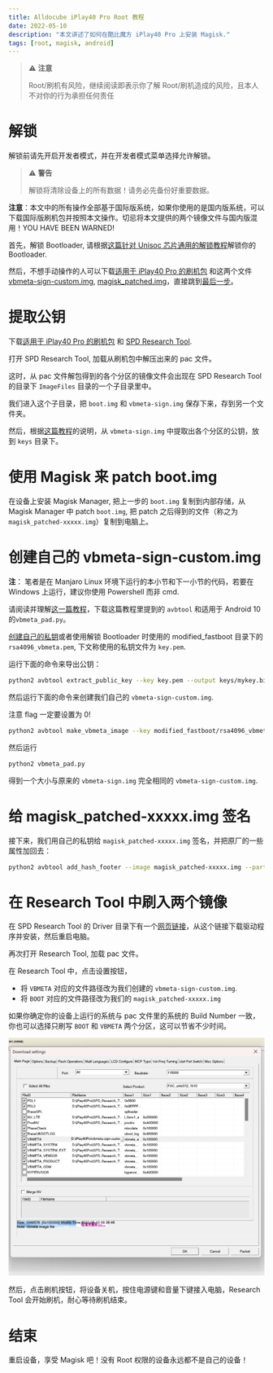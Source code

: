 ```yaml
---
title: Alldocube iPlay40 Pro Root 教程
date: 2022-05-10
description: "本文讲述了如何在酷比魔方 iPlay40 Pro 上安装 Magisk."
tags: [root, magisk, android]
---
```


> :warning: **注意**
>
> Root/刷机有风险，继续阅读即表示你了解 Root/刷机造成的风险，且本人不对你的行为承担任何责任

# 解锁

解锁前请先开启开发者模式，并在开发者模式菜单选择允许解锁。

> :warning: **警告**
>
> 解锁将清除设备上的所有数据！请务必先备份好重要数据。

**注意**：本文中的所有操作全部基于国际版系统，如果你使用的是国内版系统，可以下载国际版刷机包并按照本文操作。切忌将本文提供的两个镜像文件与国内版混用！YOU HAVE BEEN WARNED!

首先，解锁 Bootloader, 请根据[这篇针对 Unisoc 芯片通用的解锁教程](https://www.hovatek.com/forum/thread-32287.html)解锁你的 Bootloader.

然后，不想手动操作的人可以下载[适用于 iPlay40 Pro 的刷机包](https://www.alldocube.com/en/firmware/alldocube-iplay40ht1020h-firmware-download/)
和这两个文件 [vbmeta-sign-custom.img](https://drive.google.com/file/d/1SHhoZmaatZSH1x0zCseLL2KSlyjax0Ig/view?usp=sharing), [magisk_patched.img](https://drive.google.com/file/d/1S_ZLmTNtbXNYAKXMKIPTXKfxWeuTUOON/view?usp=sharing)，直接跳到[最后一步](#%E5%9C%A8-research-tool-%E4%B8%AD%E5%88%B7%E5%85%A5%E4%B8%A4%E4%B8%AA%E9%95%9C%E5%83%8F)。

# 提取公钥

下载[适用于 iPlay40 Pro 的刷机包](https://www.alldocube.com/en/firmware/alldocube-iplay40ht1020h-firmware-download/)
和 [SPD Research Tool](https://spdflashtool.com/category/research-tool).

打开 SPD Research Tool, 加载从刷机包中解压出来的 pac 文件。

这时，从 pac 文件解包得到的各个分区的镜像文件会出现在 SPD Research Tool 的目录下 `ImageFiles` 目录的一个子目录里中。

我们进入这个子目录，把 `boot.img` 和 `vbmeta-sign.img` 保存下来，存到另一个文件夹。

然后，根据[这篇教程](https://www.hovatek.com/forum/thread-32667.html)的说明，从 `vbmeta-sign.img` 中提取出各个分区的公钥，放到 `keys` 目录下。

# 使用 Magisk 来 patch boot.img

在设备上安装 Magisk Manager, 把上一步的 `boot.img` 复制到内部存储，从 Magisk Manager 中 patch `boot.img`, 把 patch
之后得到的文件（称之为`magisk_patched-xxxxx.img`）复制到电脑上。

# 创建自己的 vbmeta-sign-custom.img

**注**： 笔者是在 Manjaro Linux 环境下运行的本小节和下一小节的代码，若要在 Windows 上运行，建议你使用 Powershell 而非 cmd.

请阅读并理解[这一篇教程](https://www.hovatek.com/forum/thread-32664.html)，下载这篇教程里提到的 `avbtool` 和适用于 Android 10 的`vbmeta_pad.py`。

[创建自己的私钥](https://www.hovatek.com/forum/thread-32662.html)或者使用解锁 Bootloader 时使用的 modified_fastboot
目录下的 `rsa4096_vbmeta.pem`, 下文称使用的私钥文件为 `key.pem`.

运行下面的命令来导出公钥：

```sh
python2 avbtool extract_public_key --key key.pem --output keys/mykey.bin
```

然后运行下面的命令来创建我们自己的 `vbmeta-sign-custom.img`.

注意 flag 一定要设置为 0!

```sh
python2 avbtool make_vbmeta_image --key modified_fastboot/rsa4096_vbmeta.pem --algorithm SHA256_RSA4096 --flag 0 --chain_partition boot:1:keys/mykey.bin --chain_partition dtbo:6:keys/dtbo.key --chain_partition socko:13:keys/socko.key --chain_partition odmko:14:keys/odmko.key --chain_partition vbmeta_system:2:keys/vbmeta_system.key --chain_partition vbmeta_system_ext:3:keys/vbmeta_system_ext.key --chain_partition vbmeta_vendor:4:keys/vbmeta_vendor.key --chain_partition vbmeta_product:5:keys/vbmeta_product.key --chain_partition l_modem:7:keys/l_modem.key --chain_partition l_ldsp:8:keys/l_ldsp.key --chain_partition l_gdsp:9:keys/l_gdsp.key --chain_partition pm_sys:10:keys/pm_sys.key --chain_partition l_agdsp:11:keys/l_agdsp.key --chain_partition l_cdsp:12:keys/l_cdsp.key --padding_size 20480 --output vbmeta-sign-custom.img
```

然后运行

```sh
python2 vbmeta_pad.py
```

得到一个大小与原来的 `vbmeta-sign.img` 完全相同的 `vbmeta-sign-custom.img`.

# 给 magisk_patched-xxxxx.img 签名

接下来，我们用自己的私钥给 `magisk_patched-xxxxx.img` 签名，并把原厂的一些属性加回去：

```sh
python2 avbtool add_hash_footer --image magisk_patched-xxxxx.img --partition_name boot --partition_size 67108864 --key modified_fastboot/rsa4096_vbmeta.pem --algorithm SHA256_RSA4096 --prop com.android.build.boot.fingerprint:Alldocube/iPlay_40H/T1020H:11/RP1A.201005.001/8688:user/release-keys --prop com.android.build.boot.os_version:11
```

# 在 Research Tool 中刷入两个镜像

在 SPD Research Tool 的 Driver 目录下有一个[网页链接](https://androiddatahost.com/gzn5n
)，从这个链接下载驱动程序并安装，然后重启电脑。

再次打开 Research Tool, 加载 pac 文件。

在 Research Tool 中，点击设置按钮，

- 将 `VBMETA` 对应的文件路径改为我们创建的 `vbmeta-sign-custom.img`.
- 将 `BOOT` 对应的文件路径改为我们的 `magisk_patched-xxxxx.img`

如果你确定你的设备上运行的系统与 pac 文件里的系统的 Build Number 一致，你也可以选择只刷写 `BOOT` 和 `VBMETA` 两个分区，这可以节省不少时间。

![image-20220510093918496](image.png)

然后，点击刷机按钮，将设备关机，按住电源键和音量下键接入电脑，Research Tool 会开始刷机，耐心等待刷机结束。

# 结束

重启设备，享受 Magisk 吧！没有 Root 权限的设备永远都不是自己的设备！